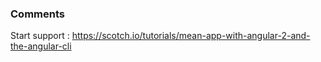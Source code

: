 ### Comments

Start support :
https://scotch.io/tutorials/mean-app-with-angular-2-and-the-angular-cli

